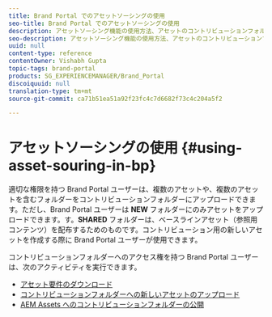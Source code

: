 ```yaml
---
title: Brand Portal でのアセットソーシングの使用
seo-title: Brand Portal でのアセットソーシングの使用
description: アセットソーシング機能の使用方法、アセットのコントリビューションフォルダーへのアップロード方法およびコントリビューションフォルダーの AEM Assets Brand Portal への公開方法について説明します。
seo-description: アセットソーシング機能の使用方法、アセットのコントリビューションフォルダーへのアップロード方法およびコントリビューションフォルダーの AEM Assets Brand Portal への公開方法について説明します。
uuid: null
content-type: reference
contentOwner: Vishabh Gupta
topic-tags: brand-portal
products: SG_EXPERIENCEMANAGER/Brand_Portal
discoiquuid: null
translation-type: tm+mt
source-git-commit: ca71b51ea51a92f23fc4c7d6682f73c4c204a5f2

---
```



# アセットソーシングの使用 {#using-asset-souring-in-bp}

適切な権限を持つ Brand Portal ユーザーは、複数のアセットや、複数のアセットを含むフォルダーをコントリビューションフォルダーにアップロードできます。ただし、Brand Portal ユーザーは **NEW** フォルダーにのみアセットをアップロードできます。す。**SHARED** フォルダーは、ベースラインアセット（参照用コンテンツ）を配布するためのものです。コントリビューション用の新しいアセットを作成する際に Brand Portal ユーザーが使用できます。

コントリビューションフォルダーへのアクセス権を持つ Brand Portal ユーザーは、次のアクティビティを実行できます。

* [アセット要件のダウンロード](brand-portal-download-asset-requirements.md)
* [コントリビューションフォルダーへの新しいアセットのアップロード](brand-portal-upload-assets-to-contribution-folder.md)
* [AEM Assets へのコントリビューションフォルダーの公開](brand-portal-publish-contribution-folder-to-aem-assets.md)